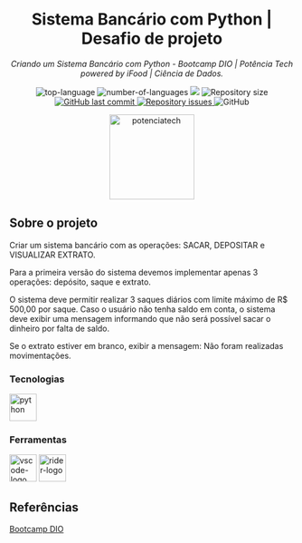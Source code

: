 
<h1 align="center">Sistema Bancário com Python | Desafio de projeto</h1>
<p align="center"><i>Criando um Sistema Bancário com Python - Bootcamp DIO | Potência Tech powered by iFood | Ciência de Dados.</i></p>
<p align="center" display="inline-block">
  <img src="https://img.shields.io/github/languages/top/Editora-Artigos/article-model" alt="top-language"/>
  <img src="https://img.shields.io/github/languages/count/Editora-Artigos/article-model.svg" alt="number-of-languages"/>
  <a href="https://www.codacy.com/gh/Editora-Artigos/article-model/dashboard?utm_source=github.com&amp;utm_medium=referral&amp;utm_content=Editora-Artigos/article-model&amp;utm_campaign=Badge_Grade"><img src="https://app.codacy.com/project/badge/Grade/a148a172d5b6471098a0f0166b08e542"/></a>
  <img alt="Repository size" src="https://img.shields.io/github/repo-size/Editora-Artigos/article-model.svg">
  <a href="https://github.com/Editora-Artigos/article-model/commits/master">
    <img alt="GitHub last commit" src="https://img.shields.io/github/last-commit/Editora-Artigos/article-model.svg">
  </a>

  <a href="https://github.com/Editora-Artigos/article-model">
    <img alt="Repository issues" src="https://img.shields.io/github/issues/Editora-Artigos/article-model.svg">
  </a>

  <img alt="GitHub" src="https://img.shields.io/github/license/Editora-Artigos/article-model.svg">
  </p>
</p>
<p align="center">
  <img width="150" src="https://hermes.dio.me/tracks/f5dba255-da18-427a-a02a-ca11a339c1cd.png" alt="potenciatech"  text-align:   center>
</p>

##  Sobre o projeto

Criar um sistema bancário com as operações: SACAR, DEPOSITAR e VISUALIZAR EXTRATO.

Para a primeira versão do sistema devemos implementar apenas 3 operações: depósito, saque e extrato.

O sistema deve permitir realizar 3 saques diários com limite máximo de R$ 500,00 por saque. Caso o usuário não tenha saldo em conta, o sistema deve exibir uma mensagem informando que não será possível sacar o dinheiro por falta de saldo.

Se o extrato estiver em branco, exibir a mensagem: Não foram realizadas movimentações.

### Tecnologias
<p display="inline-block">
  <img width="48" src="https://logodownload.org/wp-content/uploads/2019/10/python-logo.png" alt="python">
</p>
                                                                                                  
### Ferramentas

<p display="inline-block">
  <img width="48" src="https://upload.wikimedia.org/wikipedia/commons/thumb/9/9a/Visual_Studio_Code_1.35_icon.svg/2048px-Visual_Studio_Code_1.35_icon.svg.png" alt="vscode-logo"/>
  <img width="48" src="https://resources.jetbrains.com/storage/products/rider/img/meta/rider_logo_300x300.png" alt="rider-logo"/>
</p>

## Referências
[Bootcamp DIO](https://web.dio.me/track/potencia-tech-powered-ifood-ciencias-de-dados-com-python)

